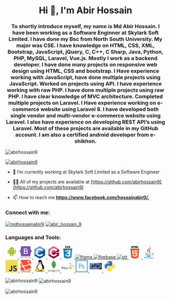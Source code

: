 <h1 align="center">Hi 👋, I'm Abir Hossain</h1>
<h3 align="center">To shortly introduce myself, my name is Md Abir Hossain. I have been working as a Software Enginner at Skylark Soft Limited. I have done my Bsc from North South University. My major was CSE. I have knowledge on HTML, CSS, XML, Bootstrap, JavaScript, jQuery, C, C++, C Sharp, Java, Python, PHP, MySQL, Laravel, Vue.js. Mostly I work as a backend developer. I have done many projects on responsive web design using HTML, CSS and bootstrap. I Have experience working with JavaScript, have done multiple projects using JavaScript. Worked on projects using API. I have experience working with raw PHP. I have done multiple projects using raw PHP. I have clear knowledge of MVC architecture. Completed multiple projects on Laravel. I Have experience working on e-commerce website using Laravel 8. I have developed both single vendor and multi-vendor e-commerce website using Laravel. I also have experience on developing REST API’s using Laravel. Most of these projects are available in my GitHub account. I am also a certified android developer from e-shikhon.</h3>

<p align="left"> <img src="https://komarev.com/ghpvc/?username=abirhossain9&label=Profile%20views&color=0e75b6&style=flat" alt="abirhossain9" /> </p>

<p align="left"> <a href="https://github.com/ryo-ma/github-profile-trophy"><img src="https://github-profile-trophy.vercel.app/?username=abirhossain9" alt="abirhossain9" /></a> </p>

- 🔭 I’m currently working at Skylark Soft Limited as a Software Engineer

- 👨‍💻 All of my projects are available at [https://github.com/abirhossain9](https://github.com/abirhossain9)

- 📫 How to reach me **https://www.facebook.com/hossainabir0/,**

<h3 align="left">Connect with me:</h3>
<p align="left">
<a href="https://linkedin.com/in/mdhossainabir9" target="blank"><img align="center" src="https://raw.githubusercontent.com/rahuldkjain/github-profile-readme-generator/master/src/images/icons/Social/linked-in-alt.svg" alt="mdhossainabir9" height="30" width="40" /></a>
<a href="https://instagram.com/abir_hossain_9" target="blank"><img align="center" src="https://raw.githubusercontent.com/rahuldkjain/github-profile-readme-generator/master/src/images/icons/Social/instagram.svg" alt="abir_hossain_9" height="30" width="40" /></a>
</p>

<h3 align="left">Languages and Tools:</h3>
<p align="left"> <a href="https://developer.android.com" target="_blank"> <img src="https://raw.githubusercontent.com/devicons/devicon/master/icons/android/android-original-wordmark.svg" alt="android" width="40" height="40"/> </a> <a href="https://getbootstrap.com" target="_blank"> <img src="https://raw.githubusercontent.com/devicons/devicon/master/icons/bootstrap/bootstrap-plain-wordmark.svg" alt="bootstrap" width="40" height="40"/> </a> <a href="https://www.cprogramming.com/" target="_blank"> <img src="https://raw.githubusercontent.com/devicons/devicon/master/icons/c/c-original.svg" alt="c" width="40" height="40"/> </a> <a href="https://www.w3schools.com/cpp/" target="_blank"> <img src="https://raw.githubusercontent.com/devicons/devicon/master/icons/cplusplus/cplusplus-original.svg" alt="cplusplus" width="40" height="40"/> </a> <a href="https://www.w3schools.com/css/" target="_blank"> <img src="https://raw.githubusercontent.com/devicons/devicon/master/icons/css3/css3-original-wordmark.svg" alt="css3" width="40" height="40"/> </a> <a href="https://www.figma.com/" target="_blank"> <img src="https://www.vectorlogo.zone/logos/figma/figma-icon.svg" alt="figma" width="40" height="40"/> </a> <a href="https://firebase.google.com/" target="_blank"> <img src="https://www.vectorlogo.zone/logos/firebase/firebase-icon.svg" alt="firebase" width="40" height="40"/> </a> <a href="https://git-scm.com/" target="_blank"> <img src="https://www.vectorlogo.zone/logos/git-scm/git-scm-icon.svg" alt="git" width="40" height="40"/> </a> <a href="https://www.w3.org/html/" target="_blank"> <img src="https://raw.githubusercontent.com/devicons/devicon/master/icons/html5/html5-original-wordmark.svg" alt="html5" width="40" height="40"/> </a> <a href="https://www.java.com" target="_blank"> <img src="https://raw.githubusercontent.com/devicons/devicon/master/icons/java/java-original.svg" alt="java" width="40" height="40"/> </a> <a href="https://developer.mozilla.org/en-US/docs/Web/JavaScript" target="_blank"> <img src="https://raw.githubusercontent.com/devicons/devicon/master/icons/javascript/javascript-original.svg" alt="javascript" width="40" height="40"/> </a> <a href="https://laravel.com/" target="_blank"> <img src="https://raw.githubusercontent.com/devicons/devicon/master/icons/laravel/laravel-plain-wordmark.svg" alt="laravel" width="40" height="40"/> </a> <a href="https://www.linux.org/" target="_blank"> <img src="https://raw.githubusercontent.com/devicons/devicon/master/icons/linux/linux-original.svg" alt="linux" width="40" height="40"/> </a> <a href="https://www.mongodb.com/" target="_blank"> <img src="https://raw.githubusercontent.com/devicons/devicon/master/icons/mongodb/mongodb-original-wordmark.svg" alt="mongodb" width="40" height="40"/> </a> <a href="https://www.mysql.com/" target="_blank"> <img src="https://raw.githubusercontent.com/devicons/devicon/master/icons/mysql/mysql-original-wordmark.svg" alt="mysql" width="40" height="40"/> </a> <a href="https://www.photoshop.com/en" target="_blank"> <img src="https://raw.githubusercontent.com/devicons/devicon/master/icons/photoshop/photoshop-line.svg" alt="photoshop" width="40" height="40"/> </a> <a href="https://www.php.net" target="_blank"> <img src="https://raw.githubusercontent.com/devicons/devicon/master/icons/php/php-original.svg" alt="php" width="40" height="40"/> </a> <a href="https://www.python.org" target="_blank"> <img src="https://raw.githubusercontent.com/devicons/devicon/master/icons/python/python-original.svg" alt="python" width="40" height="40"/> </a> </p>

<p><img align="left" src="https://github-readme-stats.vercel.app/api/top-langs?username=abirhossain9&show_icons=true&locale=en&layout=compact" alt="abirhossain9" /></p>

<p>&nbsp;<img align="center" src="https://github-readme-stats.vercel.app/api?username=abirhossain9&show_icons=true&locale=en" alt="abirhossain9" /></p>

<p><img align="center" src="https://github-readme-streak-stats.herokuapp.com/?user=abirhossain9&" alt="abirhossain9" /></p>

